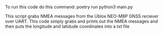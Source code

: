 To run this code do this command:
    poetry run python3 main.py 
    
This script grabs NMEA messages from the Ublox NEO-M8P GNSS reciever over UART. 
This code simply grabs and prints out the NMEA messages and then puts the 
longitude and latidude coordinates into a txt file 
